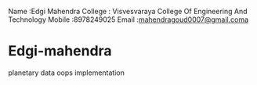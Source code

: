 Name    :Edgi Mahendra
College : Visvesvaraya College Of Engineering And Technology
Mobile  :8978249025
Email   :mahendragoud0007@gmail.coma

# Edgi-mahendra
planetary data oops implementation
